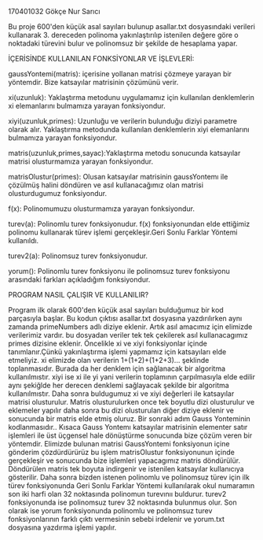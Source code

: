 170401032 Gökçe Nur Sarıcı

Bu proje 600'den küçük asal sayıları bulunup asallar.txt dosyasındaki
verileri kullanarak 3. dereceden polinoma yakınlaştırılıp istenilen
değere göre o noktadaki türevini bulur ve polinomsuz bir şekilde de
hesaplama yapar.

İÇERİSİNDE KULLANILAN FONKSİYONLAR VE İŞLEVLERİ:

gaussYontemi(matris): içerisine yollanan matrisi çözmeye yarayan bir
yöntemdir. Bize katsayılar matrisinin çözümünü verir.

xi(uzunluk): Yaklaştırma metodunu uygulamamız için kullanılan
denklemlerin xi elemanlarını bulmamıza yarayan fonksiyondur.

xiyi(uzunluk,primes): Uzunluğu ve verilerin bulunduğu diziyi parametre
olarak alır. Yaklaştırma metodunda kullanılan denklemlerin xiyi
elemanlarını bulmamıza yarayan fonksiyondur.

matris(uzunluk,primes,sayac):Yaklaştırma metodu sonucunda katsayılar
matrisi olusturmamıza yarayan fonksiyondur.

matrisOlustur(primes): Olusan katsayılar matrisinin gaussYontemı ile
çözülmüş halini döndüren ve asıl kullanacağımız olan matrisi
olusturdugumuz fonksiyondur.


f(x): Polinomumuzu olusturmamıza yarayan fonksiyondur.

turev(a): Polinomlu turev fonksiyonudur. f(x) fonksiyonundan elde
ettiğimiz polinomu kullanarak türev işlemi gerçekleşir.Geri Sonlu
Farklar Yöntemi kullanıldı.

turev2(a): Polinomsuz turev fonksiyonudur.

yorum(): Polinomlu turev fonksiyonu ile polinomsuz turev fonksiyonu
arasındaki farkları açıkladığım fonksiyondur.

PROGRAM NASIL ÇALIŞIR VE KULLANILIR?

Program ilk olarak 600'den küçük asal sayıları bulduğumuz bir kod
parçasıyla başlar. Bu kodun çıktısı asallar.txt dosyasına yazdırılırken
aynı zamanda primeNumbers adlı diziye eklenir. Artık asıl amacımız için
elimizde verilerimiz vardır. bu dosyadan veriler tek tek çekilerek asıl
kullanacagımız primes dizisine eklenir. Öncelikle xi ve xiyi
fonksiyonlar içinde tanımlanır.Çünkü yakınlaştırma işlemi yapmamız için
katsayıları elde etmeliyiz. xi elimizde olan verilerin
1+(1+2)+(1+2+3)... şeklinde toplanmasıdır. Burada da her denklem için
sağlanacak bir algoritma kullanılmıstır. xiyi ise xi ile yi yani
verilerin toplamının çarpılmasıyla elde edilir aynı şekiğlde her derecen
denklemi sağlayacak şekilde bir algoritma kullanılmıstır. Daha sonra
buldugumuz xi ve xiyi değerleri ile katsayılar matrisi olusturulur.
Matris olusturulurken once tek boyutlu dizi olusturulur ve eklemeler
yapılır daha sonra bu dizi olusturulan diğer diziye eklenir ve sonucunda
bir matris elde etmiş oluruz. Bir sonraki adım Gauss Yonteminin
kodlanmasıdır.. Kısaca Gauss Yontemı katsayılar matrisinin elementer
satır işlemleri ile üst üçgensel hale dönüştürme sonucunda bize çözüm
veren bir yöntemdir. Elimizde bulunan matrisi GaussYontemi fonksiyonun
içine gönderim çözdürdürürüz bu işlem matrisOlustur fonksiyonunun içinde
gerçekleşir ve sonucunda bize işlemleri yapacagımız matris döndürülür.
Döndürülen matris tek boyuta indirgenir ve istenilen katsayılar
kullanıcıya gösterilir. Daha sonra bizden istenen polinomlu ve
polinomsuz türev için ilk türev fonksiyonunda Geri Sonlu Farklar Yöntemi
kullanılarak okul numaramın son iki harfi olan 32 noktasında polinomun
turevınıı buldurur. turev2 fonksiyonunda ise polinomsuz turev 32
noktasında bulunmus olur. Son olarak ise yorum fonksiyonunda polinomlu
ve polinomsuz turev fonksiyonlarının farklı çıktı vermesinin sebebi
irdelenir ve yorum.txt dosyasına yazdırma işlemi yapılır.
